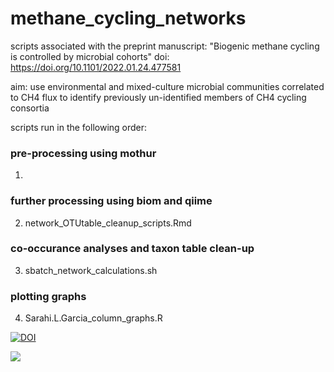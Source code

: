 # methane_cycling_networks
scripts associated with the preprint manuscript:
"Biogenic methane cycling is controlled by microbial cohorts"
doi: https://doi.org/10.1101/2022.01.24.477581


aim: use environmental and mixed-culture microbial communities correlated to CH4 flux
to identify previously un-identified members of CH4 cycling consortia



scripts run in the following order:
### pre-processing using mothur
1. <contributor Gaetan>

### further processing using biom and qiime
2. network_OTUtable_cleanup_scripts.Rmd

### co-occurance analyses and taxon table clean-up
3. sbatch_network_calculations.sh

### plotting graphs
4. Sarahi.L.Garcia_column_graphs.R


[![DOI](https://zenodo.org/badge/366622350.svg)](https://zenodo.org/badge/latestdoi/366622350)
  
  ![](https://komarev.com/ghpvc/?username=rmondav&style=flat&color=20b2aa&label=counter)
